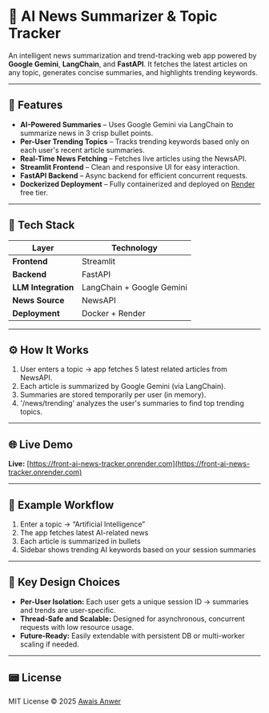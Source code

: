 # 📰 AI News Summarizer & Topic Tracker

An intelligent news summarization and trend-tracking web app powered by **Google Gemini**, **LangChain**, and **FastAPI**.
It fetches the latest articles on any topic, generates concise summaries, and highlights trending keywords.

---

## 🚀 Features

* **AI-Powered Summaries** – Uses Google Gemini via LangChain to summarize news in 3 crisp bullet points.
* **Per-User Trending Topics** – Tracks trending keywords based only on each user's recent article summaries.
* **Real-Time News Fetching** – Fetches live articles using the NewsAPI.
* **Streamlit Frontend** – Clean and responsive UI for easy interaction.
* **FastAPI Backend** – Async backend for efficient concurrent requests.
* **Dockerized Deployment** – Fully containerized and deployed on [Render](https://render.com) free tier.

---

## 🧠 Tech Stack

| Layer               | Technology                |
| ------------------- | ------------------------- |
| **Frontend**        | Streamlit                 |
| **Backend**         | FastAPI                   |
| **LLM Integration** | LangChain + Google Gemini |
| **News Source**     | NewsAPI                   |
| **Deployment**      | Docker + Render           |

---

## ⚙️ How It Works

1. User enters a topic → app fetches 5 latest related articles from NewsAPI.
2. Each article is summarized by Google Gemini (via LangChain).
3. Summaries are stored temporarily per user (in memory).
4. '/news/trending' analyzes the user's summaries to find top trending topics.

---


## 🌐 Live Demo

**Live:** [https://front-ai-news-tracker.onrender.com](https://front-ai-news-tracker.onrender.com)

---

## 🧩 Example Workflow

1.  Enter a topic → “Artificial Intelligence”
2. The app fetches latest AI-related news
3. Each article is summarized in bullets
4. Sidebar shows trending AI keywords based on your session summaries

---

## 🧠 Key Design Choices

* **Per-User Isolation:** Each user gets a unique session ID → summaries and trends are user-specific.
* **Thread-Safe and Scalable:** Designed for asynchronous, concurrent requests with low resource usage.
* **Future-Ready:** Easily extendable with persistent DB or multi-worker scaling if needed.

---

## 📟 License

MIT License © 2025 [Awais Anwer](https://github.com/awais-anwer)
